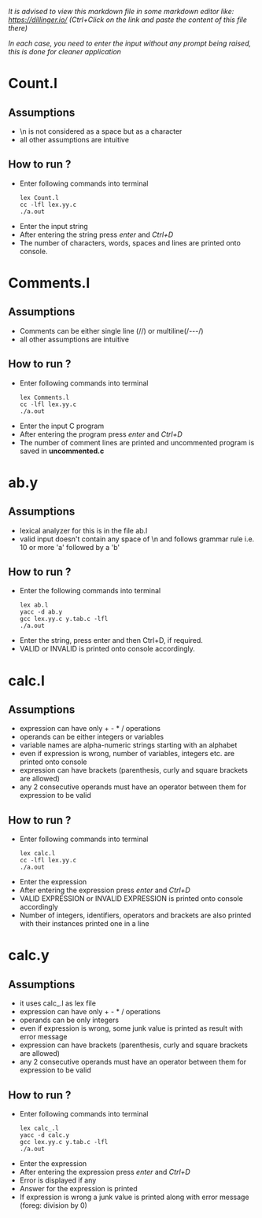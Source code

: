 _It is advised to view this markdown file in some markdown editor like: https://dillinger.io/ (Ctrl+Click on the link and paste the content of this file there)_

_In each case, you need to enter the input without any prompt being raised, this is done for cleaner application_

# Count.l

## Assumptions
- \n is not considered as a space but as a character
- all other assumptions are intuitive

## How to run ?
- Enter following commands into terminal
    ```
    lex Count.l
    cc -lfl lex.yy.c
    ./a.out
    ```
- Enter the input string
- After entering the string press *enter* and *Ctrl+D*
- The number of characters, words, spaces and lines are printed onto console.

#

# Comments.l

## Assumptions
- Comments can be either single line (//) or multiline(/*---*/)
- all other assumptions are intuitive

## How to run ?
- Enter following commands into terminal
    ```
    lex Comments.l
    cc -lfl lex.yy.c
    ./a.out
    ```
- Enter the input C program
- After entering the program press *enter* and *Ctrl+D*
- The number of comment lines are printed and uncommented program is saved in **uncommented.c**

#

# ab.y

## Assumptions
- lexical analyzer for this is in the file ab.l
- valid input doesn't contain any space of \n and follows grammar rule i.e. 10 or more 'a' followed by a 'b'

## How to run ?
- Enter the following commands into terminal
    ```
    lex ab.l
    yacc -d ab.y
    gcc lex.yy.c y.tab.c -lfl
    ./a.out
    ```
- Enter the string, press enter and then Ctrl+D, if required.
- VALID or INVALID is printed onto console accordingly.

#

# calc.l

## Assumptions
- expression can have only + - * / operations
- operands can be either integers or variables
- variable names are alpha-numeric strings starting with an alphabet
- even if expression is wrong, number of variables, integers etc. are printed onto console
- expression can have brackets (parenthesis, curly and square brackets are allowed)
- any 2 consecutive operands must have an operator between them for expression to be valid

## How to run ?
- Enter following commands into terminal
    ```
    lex calc.l
    cc -lfl lex.yy.c
    ./a.out
    ```
- Enter the expression
- After entering the expression press *enter* and *Ctrl+D*
- VALID EXPRESSION or INVALID EXPRESSION is printed onto console accordingly
- Number of integers, identifiers, operators and brackets are also printed with their instances printed one in a line

#

# calc.y

## Assumptions
- it uses calc_.l as lex file
- expression can have only + - * / operations
- operands can be only integers
- even if expression is wrong, some junk value is printed as result with error message
- expression can have brackets (parenthesis, curly and square brackets are allowed)
- any 2 consecutive operands must have an operator between them for expression to be valid

## How to run ?
- Enter following commands into terminal
    ```
    lex calc_.l
    yacc -d calc.y
    gcc lex.yy.c y.tab.c -lfl
    ./a.out
    ```
- Enter the expression
- After entering the expression press *enter* and *Ctrl+D*
- Error is displayed if any
- Answer for the expression is printed
- If expression is wrong a junk value is printed along with error message (foreg: division by 0)